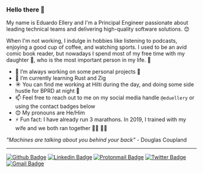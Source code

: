 ### Hello there 👋

My name is Eduardo Ellery and I'm a Principal Engineer passionate about leading technical teams and delivering high-quality software solutions. 😊

When I'm not working, I indulge in hobbies like listening to podcasts, enjoying a good cup of coffee, and watching sports.
I used to be an avid comic book reader, but nowadays I spend most of my free time with my daughter 👧, who is the most important person in my life. 🥰

- 🔭 I’m always working on some personal projects 🤫
- 🌱 I’m currently learning Rust and Zig
- ☀️ You can find me working at Hilti during the day, and doing some side hustle for BPRD at night 🌙
- 📫 Feel free to reach out to me on my social media handle `@eduellery` or using the contact badges below
- 😊 My pronouns are He/Him
- ⚡ Fun fact: I have already run 3 marathons. In 2019, I trained with my wife and we both ran together 🏃‍♂️ 🏃‍♀️

_"Machines are talking about you behind your back"_ - Douglas Coupland

<!--
![eduellery top languages](https://github-readme-stats.vercel.app/api/top-langs/?username=eduellery)
![eduellery's github stats](https://github-readme-stats.vercel.app/api?username=eduellery)
-->

<!--
**eduellery/eduellery** is a ✨ _special_ ✨ repository because its `README.md` (this file) appears on your GitHub profile.

Here are some ideas to get you started:

- 🔭 I’m currently working on ...
- 🌱 I’m currently learning ...
- 👯 I’m looking to collaborate on ...
- 🤔 I’m looking for help with ...
- 💬 Ask me about ...
- 📫 How to reach me: ...
- 😄 Pronouns: ...
- ⚡ Fun fact: ...
-->
---
[![Github Badge](https://img.shields.io/badge/-eduellery-grey?style=flat&logo=github&logoColor=white&link=https://github.com/eduellery/)](https://www.github.com/eduellery/)
[![Linkedin Badge](https://img.shields.io/badge/-eduellery-0072b1?style=flat&logo=Linkedin&logoColor=white&link=https://www.linkedin.com/in/eduellery/)](https://www.linkedin.com/in/eduellery/)
[![Protonmail Badge](https://img.shields.io/badge/eduellery@pm.me-8B89CC?style=flat&logo=protonmail&logoColor=white&link=mailto:eduellery@pm.me)](mailto:eduellery@pm.me) 
[![Twitter Badge](https://img.shields.io/badge/-eduellery-00acee?style=flat&logo=twitter&logoColor=white&link=https://twitter.com/eduellery/)](https://www.twitter.com/eduellery/)
[![Gmail Badge](https://img.shields.io/badge/-eduellery@gmail.com-c14438?style=flat&logo=Gmail&logoColor=white&link=mailto:eduellery@gmail.com)](mailto:eduellery@gmail.com)
